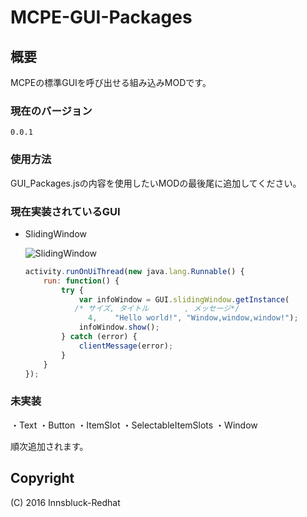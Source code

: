 # MCPE-GUI-Packages

## 概要
MCPEの標準GUIを呼び出せる組み込みMODです。

### 現在のバージョン
`0.0.1`

### 使用方法
GUI_Packages.jsの内容を使用したいMODの最後尾に追加してください。

### 現在実装されているGUI

* SlidingWindow

  ![SlidingWindow](https://github.com/Innsbluck-Redhat/MCPE-GUI-Packages/blob/master/Images/SlidingWindow.png)

  ```js
  activity.runOnUiThread(new java.lang.Runnable() {
      run: function() {
          try {
              var infoWindow = GUI.slidingWindow.getInstance(
             /* サイズ, タイトル        , メッセージ*/
              	4,    "Hello world!", "Window,window,window!");
              infoWindow.show();
          } catch (error) {
              clientMessage(error);
          }
      }
  });
  ```

### 未実装
・Text
・Button
・ItemSlot
・SelectableItemSlots
・Window

順次追加されます。

## Copyright
(C) 2016 Innsbluck-Redhat